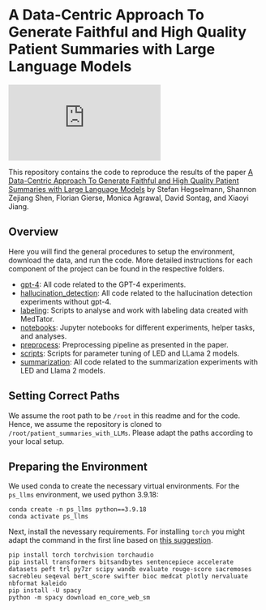 # A Data-Centric Approach To Generate Faithful and High Quality Patient Summaries with Large Language Models

![Figure1.pdf](https://github.com/stefanhgm/patient_summaries_with_llms/files/14378441/Figure1.pdf)

This repository contains the code to reproduce the results of the  paper [A Data-Centric Approach To Generate Faithful and High Quality Patient Summaries with Large Language Models]() by Stefan Hegselmann, Shannon Zejiang Shen, Florian Gierse, Monica Agrawal, David Sontag, and Xiaoyi Jiang.

## Overview

Here you will find the general procedures to setup the environment, download the data, and run the code.
More detailed instructions for each component of the project can be found in the respective folders.

* [gpt-4](gpt-4/README.md): All code related to the GPT-4 experiments.
* [hallucination_detection](hallucination_detection/README.md): All code related to the hallucination detection experiments without gpt-4.
* [labeling](labeling/README.md): Scripts to analyse and work with labeling data created with MedTator.
* [notebooks](notebooks/README.md): Jupyter notebooks for different experiments, helper tasks, and analyses.
* [preprocess](preprocess/README.md): Preprocessing pipeline as presented in the paper.
* [scripts](scripts/README.md): Scripts for parameter tuning of LED and LLama 2 models.
* [summarization](summarization/README.md): All code related to the summarization experiments with LED and Llama 2 models.


## Setting Correct Paths

We assume the root path to be `/root` in this readme and for the code.
Hence, we assume the repository is cloned to `/root/patient_summaries_with_LLMs`. 
Please adapt the paths according to your local setup.


## Preparing the Environment

We used conda to create the necessary virtual environments. For the `ps_llms` environment, we used python 3.9.18:

```
conda create -n ps_llms python==3.9.18
conda activate ps_llms
```

Next, install the nevessary requirements. For installing `torch` you might adapt the command in the first line based on [this suggestion](https://pytorch.org).

```
pip install torch torchvision torchaudio
pip install transformers bitsandbytes sentencepiece accelerate datasets peft trl py7zr scipy wandb evaluate rouge-score sacremoses sacrebleu seqeval bert_score swifter bioc medcat plotly nervaluate nbformat kaleido
pip install -U spacy
python -m spacy download en_core_web_sm
```
